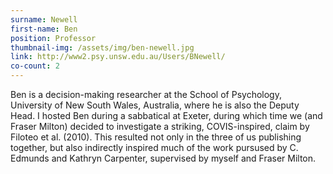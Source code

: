 ```yaml
---
surname: Newell
first-name: Ben
position: Professor
thumbnail-img: /assets/img/ben-newell.jpg
link: http://www2.psy.unsw.edu.au/Users/BNewell/
co-count: 2
---
```


Ben is a decision-making researcher at the School of Psychology, University of New South Wales, Australia, where he is also the Deputy Head. I hosted Ben during a sabbatical at Exeter, during which time we (and Fraser Milton) decided to investigate a striking, COVIS-inspired, claim by Filoteo et al. (2010). This resulted not only in the three of us publishing together, but also indirectly inspired much of the work pursused by C. Edmunds and Kathryn Carpenter, supervised by myself and Fraser Milton.




